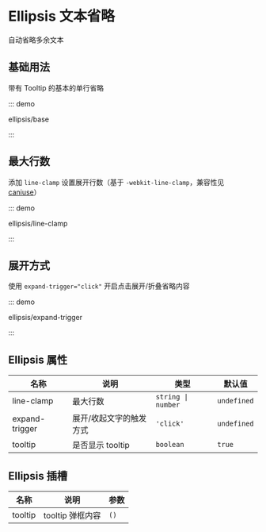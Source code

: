 # Ellipsis 文本省略

自动省略多余文本

## 基础用法

带有 Tooltip 的基本的单行省略

::: demo

ellipsis/base

:::

## 最大行数

添加 `line-clamp` 设置展开行数（基于 `-webkit-line-clamp`，兼容性见 [caniuse](https://caniuse.com/?search=line-clamp)）

::: demo

ellipsis/line-clamp

:::

## 展开方式

使用 `expand-trigger="click"` 开启点击展开/折叠省略内容

::: demo

ellipsis/expand-trigger

:::

## Ellipsis 属性

| 名称           | 说明                    | 类型               | 默认值      |
| -------------- | ----------------------- | ------------------ | ----------- |
| line-clamp     | 最大行数                | `string \| number` | `undefined` |
| expand-trigger | 展开/收起文字的触发方式 | `'click'`          | `undefined` |
| tooltip        | 是否显示 tooltip        | `boolean`          | `true`      |

## Ellipsis 插槽

| 名称    | 说明             | 参数 |
| ------- | ---------------- | ---- |
| tooltip | tooltip 弹框内容 | `()` |




<script setup lang="ts">
import EllipsisBase from '../examples/ellipsis/base.vue'
import EllipsisLineClamp from '../examples/ellipsis/line-clamp.vue'
import EllipsisExpandTrigger from '../examples/ellipsis/expand-trigger.vue'
</script>
